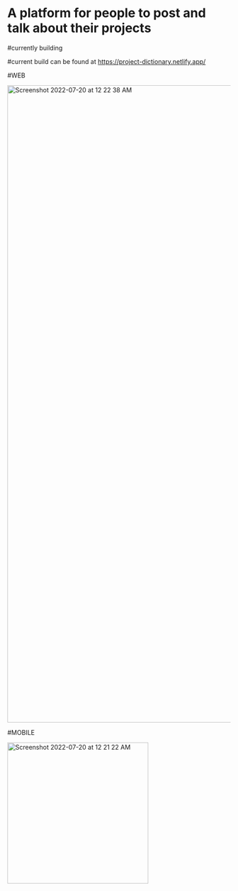 # A platform for people to post and talk about their projects

#currently building

#current build can be found at https://project-dictionary.netlify.app/


#WEB

<img width="1436" alt="Screenshot 2022-07-20 at 12 22 38 AM" src="https://user-images.githubusercontent.com/71429098/179826987-a286c8c6-3777-499d-936e-0aad18f1ae66.png">


#MOBILE

<img width="318" alt="Screenshot 2022-07-20 at 12 21 22 AM" src="https://user-images.githubusercontent.com/71429098/179826804-078a7e60-5af1-409a-93ec-b04e48e781df.png">
